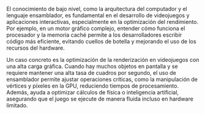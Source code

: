 

El conocimiento de bajo nivel, como la arquitectura del computador y el lenguaje ensamblador, es fundamental en el desarrollo de videojuegos y aplicaciones interactivas, especialmente en la optimización del rendimiento. Por ejemplo, en un motor gráfico complejo, entender cómo funciona el procesador y la memoria caché permite a los desarrolladores escribir código más eficiente, evitando cuellos de botella y mejorando el uso de los recursos del hardware.

Un caso concreto es la optimización de la renderización en videojuegos con una alta carga gráfica. Cuando hay muchos objetos en pantalla y se requiere mantener una alta tasa de cuadros por segundo, el uso de ensamblador permite ajustar operaciones críticas, como la manipulación de vértices y píxeles en la GPU, reduciendo tiempos de procesamiento. Además, ayuda a optimizar cálculos de física o inteligencia artificial, asegurando que el juego se ejecute de manera fluida incluso en hardware limitado.

